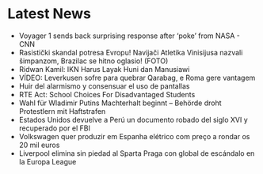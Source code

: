 # Latest News
-  Voyager 1 sends back surprising response after ‘poke’ from NASA - CNN
-  Rasistički skandal potresa Evropu! Navijači Atletika Vinisijusa nazvali šimpanzom, Brazilac se hitno oglasio! (FOTO)
-  Ridwan Kamil: IKN Harus Layak Huni dan Manusiawi
-  VÍDEO: Leverkusen sofre para quebrar Qarabag, e Roma gere vantagem
-  Huir del alarmismo y consensuar el uso de pantallas
-  RTE Act: School Choices For Disadvantaged Students
-  Wahl für Wladimir Putins Machterhalt beginnt – Behörde droht Protestlern mit Haftstrafen
-  Estados Unidos devuelve a Perú un documento robado del siglo XVI y recuperado por el FBI
-  Volkswagen quer produzir em Espanha elétrico com preço a rondar os 20 mil euros
-  Liverpool elimina sin piedad al Sparta Praga con global de escándalo en la Europa League

